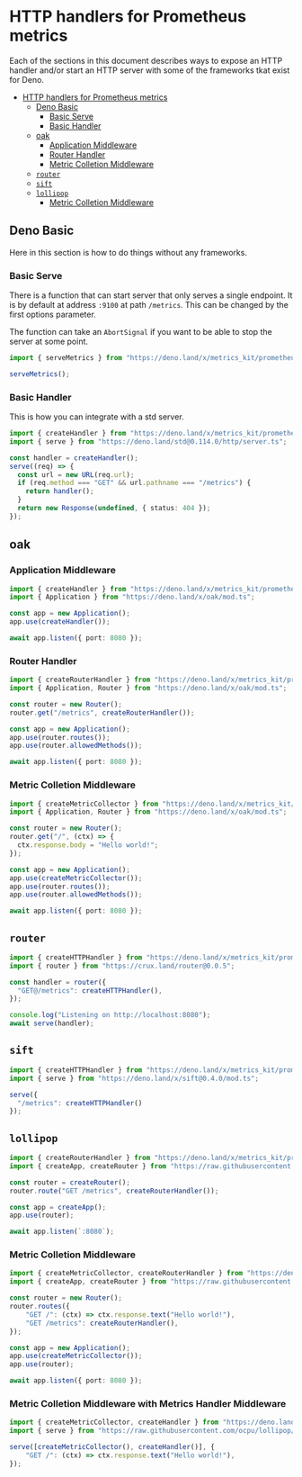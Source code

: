 # HTTP handlers for Prometheus metrics

Each of the sections in this document describes ways to expose an HTTP handler and/or start an HTTP server with some of the frameworks tkat exist for Deno.

- [HTTP handlers for Prometheus metrics](#http-handlers-for-prometheus-metrics)
	- [Deno Basic](#deno-basic)
		- [Basic Serve](#basic-serve)
		- [Basic Handler](#basic-handler)
	- [oak](#oak)
		- [Application Middleware](#application-middleware)
		- [Router Handler](#router-handler)
		- [Metric Colletion Middleware](#metric-colletion-middleware)
	- [`router`](#router)
	- [`sift`](#sift)
	- [`lollipop`](#lollipop)
		- [Metric Colletion Middleware](#metric-colletion-middleware-1)

## Deno Basic

Here in this section is how to do things without any frameworks.

### Basic Serve

There is a function that can start server that only serves a single endpoint. It is by default at address `:9100` at path `/metrics`. This can be changed by the first options parameter.

The function can take an `AbortSignal` if you want to be able to stop the server at some point.

```typescript
import { serveMetrics } from "https://deno.land/x/metrics_kit/prometheus/http/basic.ts";

serveMetrics();
```

### Basic Handler

This is how you can integrate with a std server. 

```typescript
import { createHandler } from "https://deno.land/x/metrics_kit/prometheus/http/basic.ts";
import { serve } from "https://deno.land/std@0.114.0/http/server.ts";

const handler = createHandler();
serve((req) => {
  const url = new URL(req.url);
  if (req.method === "GET" && url.pathname === "/metrics") {
    return handler();
  }
  return new Response(undefined, { status: 404 });
});
```

## oak



### Application Middleware

```typescript
import { createHandler } from "https://deno.land/x/metrics_kit/prometheus/http/oak.ts";
import { Application } from "https://deno.land/x/oak/mod.ts";

const app = new Application();
app.use(createHandler());

await app.listen({ port: 8080 });
```

### Router Handler

```typescript
import { createRouterHandler } from "https://deno.land/x/metrics_kit/prometheus/http/oak.ts";
import { Application, Router } from "https://deno.land/x/oak/mod.ts";

const router = new Router();
router.get("/metrics", createRouterHandler());

const app = new Application();
app.use(router.routes());
app.use(router.allowedMethods());

await app.listen({ port: 8080 });
```

### Metric Colletion Middleware

```typescript
import { createMetricCollector } from "https://deno.land/x/metrics_kit/prometheus/http/oak.ts";
import { Application, Router } from "https://deno.land/x/oak/mod.ts";

const router = new Router();
router.get("/", (ctx) => {
  ctx.response.body = "Hello world!";
});

const app = new Application();
app.use(createMetricCollector());
app.use(router.routes());
app.use(router.allowedMethods());

await app.listen({ port: 8080 });
```

## `router`

```typescript
import { createHTTPHandler } from "https://deno.land/x/metrics_kit/prometheus/http/basic.ts";
import { router } from "https://crux.land/router@0.0.5";

const handler = router({
  "GET@/metrics": createHTTPHandler(),
});

console.log("Listening on http://localhost:8080");
await serve(handler);
```

## `sift`

```typescript
import { createHTTPHandler } from "https://deno.land/x/metrics_kit/prometheus/http/basic.ts";
import { serve } from "https://deno.land/x/sift@0.4.0/mod.ts";

serve({
  "/metrics": createHTTPHandler()
});
```

## `lollipop`

```typescript
import { createRouterHandler } from "https://deno.land/x/metrics_kit/prometheus/http/oak.ts";
import { createApp, createRouter } from "https://raw.githubusercontent.com/ocpu/lollipop/master/mod.ts";

const router = createRouter();
router.route("GET /metrics", createRouterHandler());

const app = createApp();
app.use(router);

await app.listen(`:8080`);
```

### Metric Colletion Middleware

```typescript
import { createMetricCollector, createRouterHandler } from "https://deno.land/x/metrics_kit/prometheus/http/lollipop.ts";
import { createApp, createRouter } from "https://raw.githubusercontent.com/ocpu/lollipop/master/mod.ts";

const router = new Router();
router.routes({
	"GET /": (ctx) => ctx.response.text("Hello world!"),
	"GET /metrics": createRouterHandler(),
});

const app = new Application();
app.use(createMetricCollector());
app.use(router);

await app.listen({ port: 8080 });
```

### Metric Colletion Middleware with Metrics Handler Middleware

```typescript
import { createMetricCollector, createHandler } from "https://deno.land/x/metrics_kit/prometheus/http/lollipop.ts";
import { serve } from "https://raw.githubusercontent.com/ocpu/lollipop/master/mod.ts";

serve([createMetricCollector(), createHandler()], {
	"GET /": (ctx) => ctx.response.text("Hello world!"),
});
```
